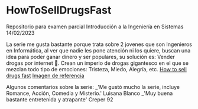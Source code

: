 # HowToSellDrugsFast
Repositorio para examen parcial Introducción a la Ingeniería en Sistemas 14/02/2023

La serie me gusta bastante porque trata sobre 2 jovenes que son Ingenieros en Informática, al ver que nadie les pone atención ni los quiere, buscan una idea para 
poder ganar dinero y ser populares, su solución es: Vender drogas por internet 💊. Crean un imperio de drogas gigantesco en el que se mezclan todo tipo de emociones: 
Tristeza, Miedo, Alegría, etc. [How to sell drugs fast](https://www.netflix.com/gt/title/80218448) [Imagen de referencia](https://www.google.com/url?sa=i&url=https%3A%2F%2Fwww.imdb.com%2Ftitle%2Ftt9184994%2F&psig=AOvVaw3DecGcsLtfcf887JEbBiqI&ust=1676472761262000&source=images&cd=vfe&ved=0CBAQjRxqFwoTCMjwy_mhlf0CFQAAAAAdAAAAABAD)

Algunos comentarios sobre la serie:
_'Me gustó mucho la serie, incluye Romance, Acción, Comedia y Misterio.' Luisana Blanco
_'Muy buena bastante entretenida y atrapante' Creper 92
